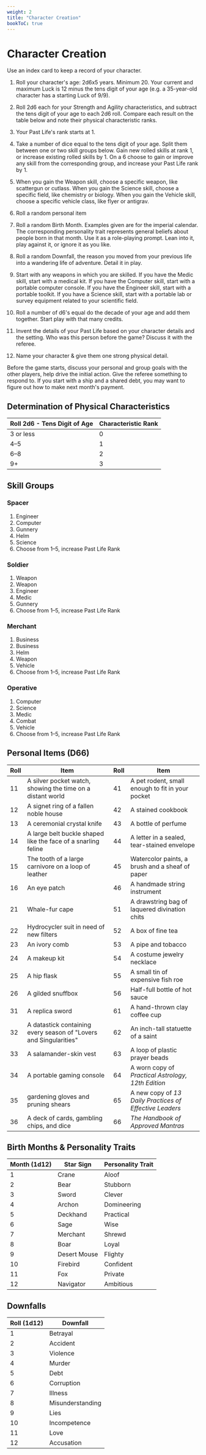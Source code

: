 ```yaml
---
weight: 2
title: "Character Creation"
bookToC: true
---
```


# Character Creation
Use an index card to keep a record of your character. 

1. Roll your character's age: 2d6x5 years. Minimum 20. Your current and maximum Luck is 12 minus the tens digit of your age (e.g. a 35-year-old character has a starting Luck of 9/9).

2. Roll 2d6 each for your Strength and Agility characteristics, and subtract the tens digit of your age to each 2d6 roll. Compare each result on the table below and note their physical characteristic ranks.

3. Your Past Life's rank starts at 1.

4. Take a number of dice equal to the tens digit of your age. Split them between one or two skill groups below. Gain new rolled skills at rank 1, or increase existing rolled skills by 1. On a 6 choose to gain or improve any skill from the corresponding group, and increase your Past Life rank by 1.

5. When you gain the Weapon skill, choose a specific weapon, like scattergun or cutlass. When you gain the Science skill, choose a specific field, like chemistry or biology. When you gain the Vehicle skill, choose a specific vehicle class, like flyer or antigrav.

6. Roll a random personal item

7. Roll a random Birth Month. Examples given are for the imperial calendar. The corresponding personality trait represents general beliefs about people born in that month. Use it as a role-playing prompt. Lean into it, play against it, or ignore it as you like. 

8. Roll a random Downfall, the reason you moved from your previous life into a wandering life of adventure. Detail it in play.

9. Start with any weapons in which you are skilled. If you have the Medic skill, start with a medical kit. If you have the Computer skill, start with a portable computer console. If you have the Engineer skill, start with a portable toolkit. If you have a Science skill, start with a portable lab or survey equipment related to your scientific field.

10. Roll a number of d6's equal do the decade of your age and add them together. Start play with that many credits.

11. Invent the details of your Past Life based on your character details and the setting. Who was this person before the game? Discuss it with the referee.

12. Name your character & give them one strong physical detail.

Before the game starts, discuss your personal and group goals with the other players, help drive the initial action. Give the referee something to respond to. If you start with a ship and a shared debt, you may want to figure out how to make next month's payment.

## Determination of Physical Characteristics
| Roll 2d6 - Tens Digit of Age | Characteristic Rank |
|------------------------------|---------------------|
| 3 or less                    | 0                   |
| 4–5                          | 1                   |
| 6–8                          | 2                   |
| 9+                           | 3                   |


## Skill Groups

### Spacer
1. Engineer
2. Computer
3. Gunnery
4. Helm
5. Science
6. Choose from 1–5, increase Past Life Rank

### Soldier
1. Weapon
2. Weapon
3. Engineer
4. Medic
5. Gunnery
6. Choose from 1–5, increase Past Life Rank

### Merchant
1. Business
2. Business
3. Helm
4. Weapon
5. Vehicle
6. Choose from 1–5, increase Past Life Rank

### Operative
1. Computer
2. Science
3. Medic
4. Combat
5. Vehicle
6. Choose from 1–5, increase Past Life Rank

## Personal Items (D66)
| Roll | Item | Roll | Item |
|------|------|------|------|
| 11 | A silver pocket watch, showing the time on a distant world | 41 | A pet rodent, small enough to fit in your pocket |
| 12 | A signet ring of a fallen noble house | 42 | A stained cookbook |
| 13 | A ceremonial crystal knife | 43 | A bottle of perfume |
| 14 | A large belt buckle shaped like the face of a snarling feline | 44 | A letter in a sealed, tear-stained envelope |
| 15 | The tooth of a large carnivore on a loop of leather | 45 | Watercolor paints, a brush and a sheaf of paper |
| 16 | An eye patch | 46 | A handmade string instrument |
| 21 | Whale-fur cape | 51 | A drawstring bag of laquered divination chits |
| 22 | Hydrocycler suit in need of new filters | 52 | A box of fine tea |
| 23 | An ivory comb | 53 | A pipe and tobacco |
| 24 | A makeup kit | 54 | A costume jewelry necklace |
| 25 | A hip flask | 55 | A small tin of expensive fish roe |
| 26 | A gilded snuffbox | 56 | Half-full bottle of hot sauce |
| 31 | A replica sword | 61 | A hand-thrown clay coffee cup |
| 32 | A datastick containing every season of "Lovers and Singularities" | 62 | An inch-tall statuette of a saint |
| 33 | A salamander-skin vest | 63 | A loop of plastic prayer beads |
| 34 | A portable gaming console | 64 | A worn copy of *Practical Astrology, 12th Edition* | 
| 35 | gardening gloves and pruning shears | 65 | A new copy of *13 Daily Practices of Effective Leaders* |
| 36 | A deck of cards, gambling chips, and dice | 66 | *The Handbook of Approved Mantras* | 







## Birth Months & Personality Traits
| Month (1d12) | Star Sign    | Personality Trait |
|--------------|--------------|-------------------|
| 1            | Crane        | Aloof             |
| 2            | Bear         | Stubborn          |
| 3            | Sword        | Clever            |
| 4            | Archon       | Domineering       |
| 5            | Deckhand     | Practical         |
| 6            | Sage         | Wise              |
| 7            | Merchant     | Shrewd            |
| 8            | Boar         | Loyal             |
| 9            | Desert Mouse | Flighty           |
| 10           | Firebird     | Confident         |
| 11           | Fox          | Private           |
| 12           | Navigator    | Ambitious         |


## Downfalls
| Roll (1d12) | Downfall          |
|-------------|-------------------|
| 1           |  Betrayal         |
| 2           |  Accident         |
| 3           |  Violence         |
| 4           |  Murder           |
| 5           |  Debt             |
| 6           |  Corruption       |
| 7           |  Illness          |
| 8           |  Misunderstanding |
| 9           |  Lies             |
| 10          |  Incompetence     |
| 11          |  Love             |
| 12          |  Accusation       |
